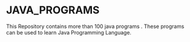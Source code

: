 # JAVA_PROGRAMS
This Repository contains more than 100 java programs . These programs can be used to learn Java Programming Language.
